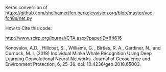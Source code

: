 Keras conversion of 
https://github.com/shelhamer/fcn.berkeleyvision.org/blob/master/voc-fcn8s/net.py

How to Cite this code:

http://www.scirp.org/journal/CTA.aspx?paperID=84616 

Konovalov, A.D. , Hillcoat, S. , Williams, G. , Birtles, R. A., Gardiner, N., and Curnock, M. I. (2018) Individual Minke Whale Recognition Using Deep Learning Convolutional Neural Networks. Journal of Geoscience and Environment Protection, 6, 25-36. doi: 10.4236/gep.2018.65003.
